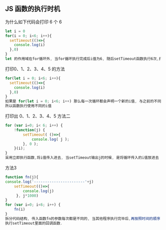 ##  JS 函数的执行时机

为什么如下代码会打印 6 个 6

```javascript
let i = 0
for(i = 0; i<6; i++){
  setTimeout(()=>{
    console.log(i)
  },0)
}
let 的作用域在for循环外, 当for循环执行完成后i值为6, 随后setTimeout函数执行6次,打印出6个6.
```

 打印0、1、2、3、4、5 的方法

```javascript
for(let i = 0; i<6; i++){
  setTimeout(()=>{
    console.log(i)
  },0)
}
如果是 for(let i = 0; i<6; i++) 那么每一次循环都会声明一个新的i值, 与之前的不同.
所以函数执行使用不同的i值
```

打印出 0、1、2、3、4、5 方法二

```javascript
for (var i=0; i< 6; i++) {
    !function(j) {
        setTimeout( ()=>{
            console.log( j );
        }, 0 );
    }(i);
}
采用立即执行函数,将i值传入进去, 当setTimeout输出j的时候, 是将循环传入的i值放进去
```

方法3 

```javascript
function fn(j){
console.log('-----------------------'+j)
    setTimeout(()=>{
        console.log(j)
     }, j*1000)
}
for (var i=0; i<6; i++) {
    fn(i)
}
拆分代码结构, 传入函数fn的参数每次都是不同的, 当其他程序执行完毕后,再按照时间的顺序 (第一秒,第二秒,...)
执行setTimeout里面的回调函数.
```



